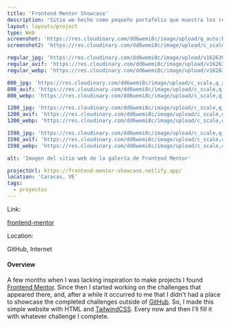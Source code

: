 ```yaml
---
title: 'Frontend Mentor Showcase'
description: 'Sitio we hecho como pequeño portafolio que muestra los retos hechos en Frontend Mentor.'
layout: layouts/project
type: Web
screenshot: 'https://res.cloudinary.com/dd6wemi8c/image/upload/q_auto:best/v1618577015/portfolio/frontend-mentor-screens_bb8dpv.png'
screenshot2: 'https://res.cloudinary.com/dd6wemi8c/image/upload/c_scale,q_auto:eco,w_1140/v1618251135/portfolio/frontend-mentor-desktop_isivla.webp'

regular_jpg: 'https://res.cloudinary.com/dd6wemi8c/image/upload/v1626308999/portfolio/frontend-mentor_mnuulp.jpg'
regular_avif: 'https://res.cloudinary.com/dd6wemi8c/image/upload/v1626308999/portfolio/frontend-mentor_mnuulp'
regular_webp: 'https://res.cloudinary.com/dd6wemi8c/image/upload/v1626308999/portfolio/frontend-mentor_mnuulp.webp'

800_jpg: 'https://res.cloudinary.com/dd6wemi8c/image/upload/c_scale,q_auto,w_800/v1626308999/portfolio/frontend-mentor_mnuulp.jpg'
800_avif: 'https://res.cloudinary.com/dd6wemi8c/image/upload/c_scale,q_auto,w_800/v1626308999/portfolio/frontend-mentor_mnuulp'
800_webp: 'https://res.cloudinary.com/dd6wemi8c/image/upload/c_scale,q_auto,w_800/v1626308999/portfolio/frontend-mentor_mnuulp.webp'

1200_jpg: 'https://res.cloudinary.com/dd6wemi8c/image/upload/c_scale,q_auto,w_1200/v1626308999/portfolio/frontend-mentor_mnuulp.jpg'
1200_avif: 'https://res.cloudinary.com/dd6wemi8c/image/upload/c_scale,q_auto,w_1200/v1626308999/portfolio/frontend-mentor_mnuulp'
1200_webp: 'https://res.cloudinary.com/dd6wemi8c/image/upload/c_scale,q_auto,w_1200/v1626308999/portfolio/frontend-mentor_mnuulp.webp'

1598_jpg: 'https://res.cloudinary.com/dd6wemi8c/image/upload/c_scale,q_auto,w_1598/v1626308999/portfolio/frontend-mentor_mnuulp.jpg'
1598_avif: 'https://res.cloudinary.com/dd6wemi8c/image/upload/c_scale,q_auto,w_1598/v1626308999/portfolio/frontend-mentor_mnuulp'
1598_webp: 'https://res.cloudinary.com/dd6wemi8c/image/upload/c_scale,q_auto,w_1598/v1626308999/portfolio/frontend-mentor_mnuulp.webp'

alt: 'Imagen del sitio web de la galería de Frontend Mentor'

projectUrl: https://frontend-mentor-showcase.netlify.app/
location: 'Caracas, VE'
tags:
  - proyectos
---
```


<div class="project-info">
  <div class="project-link">
    <p>Link:</p>
    <a href="https://frontend-mentor-showcase.netlify.app/"  target="_blank" rel="noopener noreferrer">frontend-mentor</a>
  </div>
  <div class="project-location">
    <p>Location:</p>
    <p>GitHub, Internet</p>
  </div>
</div>

#### Overview

A few months when I was lacking inspiration to make projects I found [Frontend Mentor](https://www.frontendmentor.io). Since then I started working on the challenges that appeared there, and, after a while it occurred to me that I didn't had a place to showcase the completed challenges outside of [GitHub](https://github.com/). So, I made this simple website with HTML and [TailwindCSS](https://tailwindcss.com/). Every now and then I'll fill it with whatever challenge I complete.
